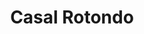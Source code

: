 ---
title: Casal Rotondo

mediaPath: /videos/cr_13_bulwerc1890-1080p.mp4
mediaPosition:  [296840.60913562856,4632939.949020138,141.0024421187111]
mediaRotation:  [-0.34891744078243564,0.6533198908811648,0.5926589324480149,-0.3165203460860577]
mediaScale: 1
cameraFOV: 28

# Pair of camera points and targets: [final point], ... , [entrance point]
cameraPath: [
    [[296837.6313734812,4632941.941666217,140.652736244459],[296851.27944999025,4632932.808705023,142.25555483481435]],
    [[296838.1211994843,4632946.6545256395,142.09308883496146],[296847.5171994076,4632933.427808177,139.0899020955388]],
    [[296845.0697113814,4632955.82168196,142.76079935546684],[296855.61835805007,4632943.190705472,141.56309888699604]]
]

animationEntry: 5000
---